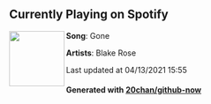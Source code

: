 ## Currently Playing on Spotify

[<img align="left" width="100" src="https://i.scdn.co/image/ab67616d00001e020c5ad977969b5406383b2ef9">](https://open.spotify.com/album/6o34olfBCXjvDTckpxl09t)

**Song**: Gone

**Artists**: Blake Rose

Last updated at 04/13/2021 15:55

#### Generated with [20chan/github-now](https://github.com/20chan/github-now)
